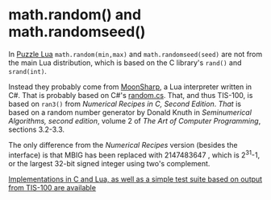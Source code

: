 math.random() and math.randomseed()
===================================

In [Puzzle Lua](lua.html) `math.random(min,max)` and `math.randomseed(seed)` are not from the main Lua distribution, which is based on the C library's `rand()` and `srand(int)`.

Instead they probably come from [MoonSharp](http://www.moonsharp.org/), a Lua interpreter written in C#.  That is probably based on C#'s [random.cs](http://referencesource.microsoft.com/#mscorlib/system/random.cs,bb77e610694e64ca). That, and thus TIS-100, is based on `ran3()` from _Numerical Recipes in C, Second Edition_.  _That_ is based on a random number generator by Donald Knuth in _Seminumerical Algorithms, second edition_, volume 2 of _The Art of Computer Programming_, sections 3.2-3.3.

The only difference from the _Numerical Recipes_ version (besides the interface) is that MBIG has been replaced with 2147483647 , which is 2<sup>31</sup>-1, or the largest 32-bit signed integer using two's complement.

[Implementations in C and Lua, as well as a simple test suite based on output from TIS-100 are available](random/)

